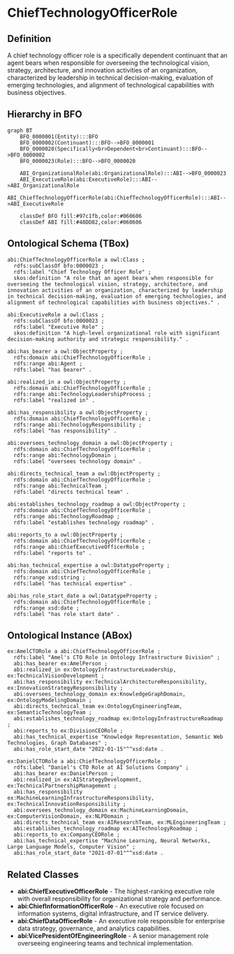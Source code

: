 # ChiefTechnologyOfficerRole

## Definition
A chief technology officer role is a specifically dependent continuant that an agent bears when responsible for overseeing the technological vision, strategy, architecture, and innovation activities of an organization, characterized by leadership in technical decision-making, evaluation of emerging technologies, and alignment of technological capabilities with business objectives.

## Hierarchy in BFO
```mermaid
graph BT
    BFO_0000001(Entity):::BFO
    BFO_0000002(Continuant):::BFO-->BFO_0000001
    BFO_0000020(Specifically<br>Dependent<br>Continuant):::BFO-->BFO_0000002
    BFO_0000023(Role):::BFO-->BFO_0000020
    
    ABI_OrganizationalRole(abi:OrganizationalRole):::ABI-->BFO_0000023
    ABI_ExecutiveRole(abi:ExecutiveRole):::ABI-->ABI_OrganizationalRole
    ABI_ChiefTechnologyOfficerRole(abi:ChiefTechnologyOfficerRole):::ABI-->ABI_ExecutiveRole
    
    classDef BFO fill:#97c1fb,color:#060606
    classDef ABI fill:#48DD82,color:#060606
```

## Ontological Schema (TBox)
```turtle
abi:ChiefTechnologyOfficerRole a owl:Class ;
  rdfs:subClassOf bfo:0000023 ;
  rdfs:label "Chief Technology Officer Role" ;
  skos:definition "A role that an agent bears when responsible for overseeing the technological vision, strategy, architecture, and innovation activities of an organization, characterized by leadership in technical decision-making, evaluation of emerging technologies, and alignment of technological capabilities with business objectives." .

abi:ExecutiveRole a owl:Class ;
  rdfs:subClassOf bfo:0000023 ;
  rdfs:label "Executive Role" ;
  skos:definition "A high-level organizational role with significant decision-making authority and strategic responsibility." .

abi:has_bearer a owl:ObjectProperty ;
  rdfs:domain abi:ChiefTechnologyOfficerRole ;
  rdfs:range abi:Agent ;
  rdfs:label "has bearer" .

abi:realized_in a owl:ObjectProperty ;
  rdfs:domain abi:ChiefTechnologyOfficerRole ;
  rdfs:range abi:TechnologyLeadershipProcess ;
  rdfs:label "realized in" .

abi:has_responsibility a owl:ObjectProperty ;
  rdfs:domain abi:ChiefTechnologyOfficerRole ;
  rdfs:range abi:TechnologyResponsibility ;
  rdfs:label "has responsibility" .

abi:oversees_technology_domain a owl:ObjectProperty ;
  rdfs:domain abi:ChiefTechnologyOfficerRole ;
  rdfs:range abi:TechnologyDomain ;
  rdfs:label "oversees technology domain" .

abi:directs_technical_team a owl:ObjectProperty ;
  rdfs:domain abi:ChiefTechnologyOfficerRole ;
  rdfs:range abi:TechnicalTeam ;
  rdfs:label "directs technical team" .

abi:establishes_technology_roadmap a owl:ObjectProperty ;
  rdfs:domain abi:ChiefTechnologyOfficerRole ;
  rdfs:range abi:TechnologyRoadmap ;
  rdfs:label "establishes technology roadmap" .

abi:reports_to a owl:ObjectProperty ;
  rdfs:domain abi:ChiefTechnologyOfficerRole ;
  rdfs:range abi:ChiefExecutiveOfficerRole ;
  rdfs:label "reports to" .

abi:has_technical_expertise a owl:DatatypeProperty ;
  rdfs:domain abi:ChiefTechnologyOfficerRole ;
  rdfs:range xsd:string ;
  rdfs:label "has technical expertise" .

abi:has_role_start_date a owl:DatatypeProperty ;
  rdfs:domain abi:ChiefTechnologyOfficerRole ;
  rdfs:range xsd:date ;
  rdfs:label "has role start date" .
```

## Ontological Instance (ABox)
```turtle
ex:AmelCTORole a abi:ChiefTechnologyOfficerRole ;
  rdfs:label "Amel's CTO Role in Ontology Infrastructure Division" ;
  abi:has_bearer ex:AmelPerson ;
  abi:realized_in ex:OntologyInfrastructureLeadership, ex:TechnicalVisionDevelopment ;
  abi:has_responsibility ex:TechnicalArchitectureResponsibility, ex:InnovationStrategyResponsibility ;
  abi:oversees_technology_domain ex:KnowledgeGraphDomain, ex:OntologyModelingDomain ;
  abi:directs_technical_team ex:OntologyEngineeringTeam, ex:SemanticTechnologyTeam ;
  abi:establishes_technology_roadmap ex:OntologyInfrastructureRoadmap ;
  abi:reports_to ex:DivisionCEORole ;
  abi:has_technical_expertise "Knowledge Representation, Semantic Web Technologies, Graph Databases" ;
  abi:has_role_start_date "2022-01-15"^^xsd:date .

ex:DanielCTORole a abi:ChiefTechnologyOfficerRole ;
  rdfs:label "Daniel's CTO Role at AI Solutions Company" ;
  abi:has_bearer ex:DanielPerson ;
  abi:realized_in ex:AIStrategyDevelopment, ex:TechnicalPartnershipManagement ;
  abi:has_responsibility ex:MachineLearningInfrastructureResponsibility, ex:TechnicalInnovationResponsibility ;
  abi:oversees_technology_domain ex:MachineLearningDomain, ex:ComputerVisionDomain, ex:NLPDomain ;
  abi:directs_technical_team ex:AIResearchTeam, ex:MLEngineeringTeam ;
  abi:establishes_technology_roadmap ex:AITechnologyRoadmap ;
  abi:reports_to ex:CompanyCEORole ;
  abi:has_technical_expertise "Machine Learning, Neural Networks, Large Language Models, Computer Vision" ;
  abi:has_role_start_date "2021-07-01"^^xsd:date .
```

## Related Classes
- **abi:ChiefExecutiveOfficerRole** - The highest-ranking executive role with overall responsibility for organizational strategy and performance.
- **abi:ChiefInformationOfficerRole** - An executive role focused on information systems, digital infrastructure, and IT service delivery.
- **abi:ChiefDataOfficerRole** - An executive role responsible for enterprise data strategy, governance, and analytics capabilities.
- **abi:VicePresidentOfEngineeringRole** - A senior management role overseeing engineering teams and technical implementation. 